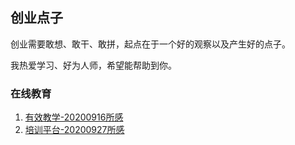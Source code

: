 ## 创业点子

创业需要敢想、敢干、敢拼，起点在于一个好的观察以及产生好的点子。

我热爱学习、好为人师，希望能帮助到你。

### 在线教育

1. [有效教学-20200916所感](./20200916.md)
2. [培训平台-20200927所感](./20200927.md)

